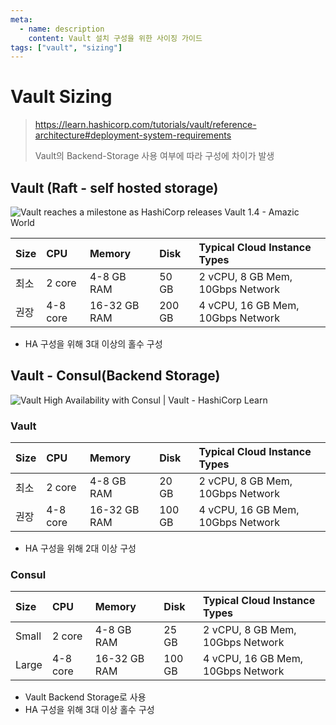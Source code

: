 ```yaml
---
meta:
  - name: description
    content: Vault 설치 구성을 위한 사이징 가이드
tags: ["vault", "sizing"]
---
```


# Vault Sizing
> <https://learn.hashicorp.com/tutorials/vault/reference-architecture#deployment-system-requirements>
>
> Vault의 Backend-Storage 사용 여부에 따라 구성에 차이가 발생


## Vault (Raft - self hosted storage)

![Vault reaches a milestone as HashiCorp releases Vault 1.4 - Amazic World](https://amazicworld.com/wp-content/uploads/2020/04/Vault_internal_storage.png)

| Size | CPU      | Memory       | Disk   | Typical Cloud Instance Types      |
| :--- | :------- | :----------- | :----- | :-------------------------------- |
| 최소 | 2 core   | 4-8 GB RAM   | 50 GB  | 2 vCPU, 8 GB Mem, 10Gbps Network  |
| 권장 | 4-8 core | 16-32 GB RAM | 200 GB | 4 vCPU, 16 GB Mem, 10Gbps Network |

- HA 구성을 위해 3대 이상의 홀수 구성



## Vault - Consul(Backend Storage)

![Vault High Availability with Consul | Vault - HashiCorp Learn](https://mktg-content-api-hashicorp.vercel.app/api/assets?product=tutorials&version=main&asset=public%2Fimg%2Fvault%2Fvault-consul-storage-oss-reference-architecture.svg)

### Vault

| Size | CPU      | Memory       | Disk   | Typical Cloud Instance Types      |
| :--- | :------- | :----------- | :----- | :-------------------------------- |
| 최소 | 2 core   | 4-8 GB RAM   | 20 GB  | 2 vCPU, 8 GB Mem, 10Gbps Network  |
| 권장 | 4-8 core | 16-32 GB RAM | 100 GB | 4 vCPU, 16 GB Mem, 10Gbps Network |

- HA 구성을 위해 2대 이상 구성

### Consul

| Size  | CPU      | Memory       | Disk   | Typical Cloud Instance Types      |
| :---- | :------- | :----------- | :----- | :-------------------------------- |
| Small | 2 core   | 4-8 GB RAM   | 25 GB  | 2 vCPU, 8 GB Mem, 10Gbps Network  |
| Large | 4-8 core | 16-32 GB RAM | 100 GB | 4 vCPU, 16 GB Mem, 10Gbps Network |

- Vault Backend Storage로 사용
- HA 구성을 위해 3대 이상 홀수 구성